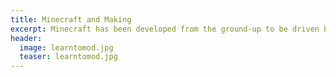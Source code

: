 ```yaml
---
title: Minecraft and Making
excerpt: Minecraft has been developed from the ground-up to be driven by users, who are empowered to develop the world as well as to program new objects and behaviors.
header:
  image: learntomod.jpg
  teaser: learntomod.jpg
---
```

